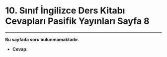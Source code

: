 # 10. Sınıf İngilizce Ders Kitabı Cevapları Pasifik Yayınları Sayfa 8

---

**Bu sayfada soru bulunmamaktadır.**

-   **Cevap**: